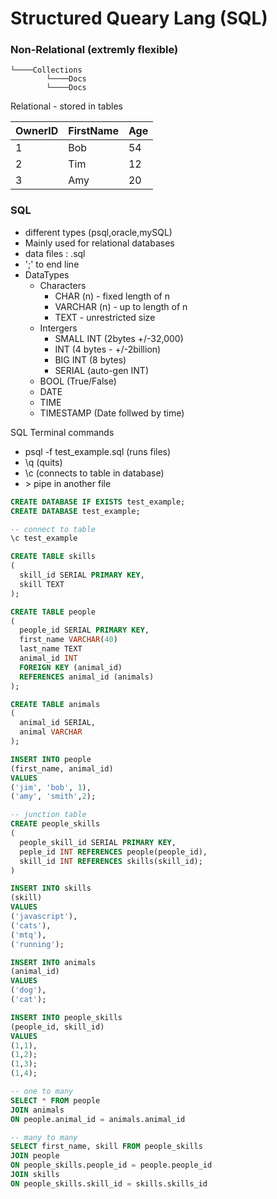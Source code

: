 # Structured Queary Lang (SQL)

### Non-Relational (extremly flexible)

```
└────Collections
        └────Docs
        └────Docs
```

Relational - stored in tables

| OwnerID | FirstName | Age |
| ------- | --------- | --- |
| 1       | Bob       | 54  |
| 2       | Tim       | 12  |
| 3       | Amy       | 20  |

### SQL

- different types (psql,oracle,mySQL)
- Mainly used for relational databases
- data files : .sql
- ';' to end line
- DataTypes
  - Characters
    - CHAR (n) - fixed length of n
    - VARCHAR (n) - up to length of n
    - TEXT - unrestricted size
  - Intergers
    - SMALL INT (2bytes +/-32,000)
    - INT (4 bytes - +/-2billion)
    - BIG INT (8 bytes)
    - SERIAL (auto-gen INT)
  - BOOL (True/False)
  - DATE
  - TIME
  - TIMESTAMP (Date follwed by time)

SQL Terminal commands

- psql -f test_example.sql (runs files)
- \q (quits)
- \c (connects to table in database)
- \> pipe in another file

```sql
CREATE DATABASE IF EXISTS test_example;
CREATE DATABASE test_example;

-- connect to table
\c test_example

CREATE TABLE skills
(
  skill_id SERIAL PRIMARY KEY,
  skill TEXT
);

CREATE TABLE people
(
  people_id SERIAL PRIMARY KEY,
  first_name VARCHAR(40)
  last_name TEXT
  animal_id INT
  FOREIGN KEY (animal_id)
  REFERENCES animal_id (animals)
);

CREATE TABLE animals
(
  animal_id SERIAL,
  animal VARCHAR
);

INSERT INTO people
(first_name, animal_id)
VALUES
('jim', 'bob', 1),
('amy', 'smith',2);

-- junction table
CREATE people_skills
(
  people_skill_id SERIAL PRIMARY KEY,
  peple_id INT REFERENCES people(people_id),
  skill_id INT REFERENCES skills(skill_id);
)

INSERT INTO skills
(skill)
VALUES
('javascript'),
('cats'),
('mtq'),
('running');

INSERT INTO animals
(animal_id)
VALUES
('dog'),
('cat');

INSERT INTO people_skills
(people_id, skill_id)
VALUES
(1,1),
(1,2);
(1,3);
(1,4);

-- one to many
SELECT * FROM people
JOIN animals
ON people.animal_id = animals.animal_id

-- many to many
SELECT first_name, skill FROM people_skills
JOIN people
ON people_skills.people_id = people.people_id
JOIN skills
ON people_skills.skill_id = skills.skills_id
```
